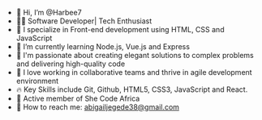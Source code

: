 - 👋 Hi, I’m @Harbee7
- 👩‍💻 Software Developer| Tech Enthusiast
- 👀 I specialize in Front-end development using HTML, CSS and JavaScript 
- 🌱 I’m currently learning Node.js, Vue.js and Express
- 💞 I'm passionate about creating elegant solutions to complex problems and delivering high-quality code 
- 💞️ I love working in collaborative teams and thrive in agile development environment
- 🔥 Key Skills include Git, Github, HTML5, CSS3, JavaScript and React.
- 💞 Active member of She Code Africa
- 🌴 How to reach me: abigailjegede38@gmail.com

<!---
Harbee7/Harbee7 is a ✨ special ✨ repository because its `README.md` (this file) appears on your GitHub profile.
You can click the Preview link to take a look at your changes.
--->
